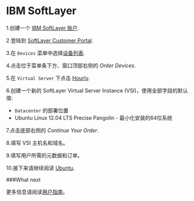 IBM SoftLayer
===

1.创建一个 [IBM SoftLayer 账户](https://www.softlayer.com/cloud-servers/).

2.登陆到 [SoftLayer Customer Portal](https://control.softlayer.com/).

3.在 `Devices` 菜单中选择[设备列表](https://control.softlayer.com/devices).

4.点击位于菜单条下方、窗口顶部右侧的 *Order Devices*.

5.在 `Virtual Server` 下点击 [Hourly](https://manage.softlayer.com/Sales/orderHourlyComputingInstance).

6.创建一个新的 SoftLayer Virtual Server Instance (VSI)，使用全部字段的默认值:

* `Datacenter` 的部署位置
* Ubuntu Linux 12.04 LTS Precise Pangolin - 最小化安装的64位系统

7.点击底部右侧的 *Continue Your Order*.

8.填写 VSI 主机名和域名。

9.填写用户所需的元数据和订单。

10.接下来请继续阅读 [Ubuntu](https://docs.docker.com/installation/ubuntulinux/#ubuntu-linux).

###What next

更多信息请阅读[用户指南](../userguide/README.md)。